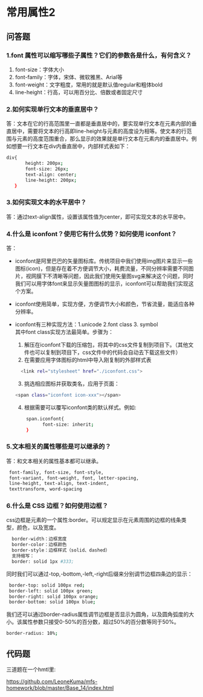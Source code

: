 # 常用属性2

## 问答题

### 1.font 属性可以缩写哪些子属性？它们的参数各是什么，有何含义？

 1. font-size：字体大小
 2. font-family：字体，宋体、微软雅黑、Arial等
 3. font-weight：文字粗度，常用的就是默认值regular和粗体bold
 4. line-height：行高，可以用百分比、倍数或者固定尺寸

### 2.如何实现单行文本的垂直居中？

答：文本在它的行高范围里一直都是垂直居中的，要实现单行文本在元素内部的垂直居中，需要将文本的行高即line-height与元素的高度设为相等。使文本的行范围与元素的高度范围重合，那么显示的效果就是单行文本在元素内的垂直居中。例如想要一行文本在div内垂直居中，内部样式表如下：

 ```bash
 div{
        height: 200px;
        font-size: 26px;
        text-align: center;
        line-height: 200px;  
    }
 ```

### 3.如何实现文本的水平居中？

答：通过text-align属性，设置该属性值为center，即可实现文本的水平居中。

### 4.什么是 iconfont？使用它有什么优势？如何使用 iconfont？

答：

- iconfont是阿里巴巴的矢量图标库。传统项目中我们使用img图片来显示一些图标(icon)，但是存在着不方便调节大小，耗费流量，不同分辨率需要不同图片，视网膜下不清晰等问题，因此我们使用矢量图svg来解决这个问题，同时我们可以用字体font来显示矢量图图标的显示，iconfont可以帮助我们实现这个方案。

- iconfont使用简单，实现方便，方便调节大小和颜色，节省流量，能适应各种分辨率。

- iconfont有三种实现方法：1.unicode 2.font class 3. symbol  
其中font class实现方法最简单。步骤为：
  1. 解压在iconfont下载的压缩包，将其中的css文件复制到项目下。（其他文件也可以复制到项目下，css文件中的代码会自动去下载这些文件）
  2. 在需要应用字体图标的html中导入刚复制的外部样式表
  
    ```bash
      <link rel="stylesheet" href="./iconfont.css">
    ```
  
  3. 挑选相应图标并获取类名，应用于页面：

    ```bash
    <span class="iconfont icon-xxx"></span>
    ```
    
  4. 根据需要可以覆写iconfont类的默认样式。例如:

  ```bash
      span.iconfont{
            font-size: inherit;
      }
  ```

### 5.文本相关的属性哪些是可以继承的？

答：和文本相关的属性基本都可以继承。

```bash
 font-family, font-size, font-style,
 font-variant, font-weight, font, letter-spacing,
 line-height, text-align, text-indent,
 texttransform, word-spacing
```

### 6.什么是 CSS 边框？如何使用边框？

 css边框是元素的一个属性:border。可以规定显示在元素周围的边框的线条类型，颜色，以及宽度。

  ```bash
    border-width：边框宽度
    border-color：边框颜色
    border-style：边框样式（solid、dashed）
    支持缩写：
    border: solid 1px #333;
  ```

同时我们可以通过-top,-bottom,-left,-right后缀来分别调节边框四条边的显示：

  ```bash
   border-top: solid 100px red;
   border-left: solid 100px green;
   border-right: solid 100px orange;
   border-bottom: solid 100px blue;
  ```

我们还可以通过border-radius属性调节边框是否显示为圆角，以及圆角弧度的大小。该属性参数只接受0-50%的百分数，超过50%的百分数等同于50%。

   ```bash
   border-radius: 10%;
   ```

## 代码题

三道题在一个hmtl里:

<https://github.com/LeoneKuma/mfs-homework/blob/master/Base_14/index.html>
